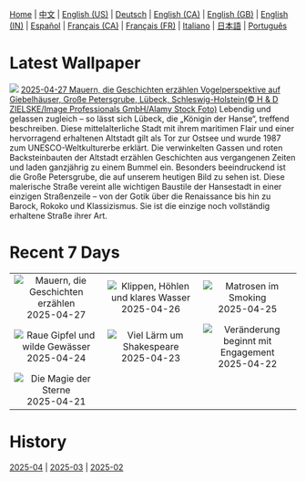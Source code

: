 [Home](../README.md) | [中文](zh-CN.md) | [English (US)](en-US.md) | [Deutsch](de-DE.md) | [English (CA)](en-CA.md) | [English (GB)](en-GB.md) | [English (IN)](en-IN.md) | [Español](es-ES.md) | [Français (CA)](fr-CA.md) | [Français (FR)](fr-FR.md) | [Italiano](it-IT.md) | [日本語](ja-JP.md) | [Português](pt-BR.md)

# Latest Wallpaper
![](https://www.bing.com/th?id=OHR.LuebeckHouses_DE-DE5661377255_UHD.jpg)
[2025-04-27 Mauern, die Geschichten erzählen Vogelperspektive auf Giebelhäuser, Große Petersgrube, Lübeck, Schleswig-Holstein(© H & D ZIELSKE/Image Professionals GmbH/Alamy Stock Foto)](https://www.bing.com/th?id=OHR.LuebeckHouses_DE-DE5661377255_UHD.jpg)
Lebendig und gelassen zugleich – so lässt sich Lübeck, die „Königin der Hanse“, treffend beschreiben. Diese mittelalterliche Stadt mit ihrem maritimen Flair und einer hervorragend erhaltenen Altstadt gilt als Tor zur Ostsee und wurde 1987 zum UNESCO-Weltkulturerbe erklärt. Die verwinkelten Gassen und roten Backsteinbauten der Altstadt erzählen Geschichten aus vergangenen Zeiten und laden ganzjährig zu einem Bummel ein. Besonders beeindruckend ist die Große Petersgrube, die auf unserem heutigen Bild zu sehen ist. Diese malerische Straße vereint alle wichtigen Baustile der Hansestadt in einer einzigen Straßenzeile – von der Gotik über die Renaissance bis hin zu Barock, Rokoko und Klassizismus. Sie ist die einzige noch vollständig erhaltene Straße ihrer Art.

# Recent 7 Days
|  |  |  |
|:---:|:---:|:---:|
| ![](https://www.bing.com/th?id=OHR.LuebeckHouses_DE-DE5661377255_400x240.jpg "Mauern, die Geschichten erzählen") 2025-04-27 | ![](https://www.bing.com/th?id=OHR.BrucePeninsula_DE-DE2577994189_400x240.jpg "Klippen, Höhlen und klares Wasser") 2025-04-26 | ![](https://www.bing.com/th?id=OHR.MagellanicPenguin_DE-DE2240102652_400x240.jpg "Matrosen im Smoking") 2025-04-25 |
| ![](https://www.bing.com/th?id=OHR.KenaiSpires_DE-DE8277470819_400x240.jpg "Raue Gipfel und wilde Gewässer") 2025-04-24 | ![](https://www.bing.com/th?id=OHR.GlobeTheatre_DE-DE3738219615_400x240.jpg "Viel Lärm um Shakespeare") 2025-04-23 | ![](https://www.bing.com/th?id=OHR.YellowstoneSpring_DE-DE2924046360_400x240.jpg "Veränderung beginnt mit Engagement") 2025-04-22 |
| ![](https://www.bing.com/th?id=OHR.JoshuaStars_DE-DE4771713346_400x240.jpg "Die Magie der Sterne") 2025-04-21 |  |  |

# History
[2025-04](../archives/wallpaper/de-DE/w_2025_04.md) | [2025-03](../archives/wallpaper/de-DE/w_2025_03.md) | [2025-02](../archives/wallpaper/de-DE/w_2025_02.md)
